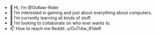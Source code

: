 - 👋 Hi, I’m @Outlaw-Rider
- 👀 I’m interested in gaming and just about everything about computers.
- 🌱 I’m currently learning all kinds of stuff. 
- 💞️ I’m looking to collaborate on who ever wants to.
- 📫 How to reach me Reddit: u/OuTl4w_R1deR

<!---
Outlaw-Rider/Outlaw-Rider is a ✨ special ✨ repository because its `README.md` (this file) appears on your GitHub profile.
You can click the Preview link to take a look at your changes.
--->
